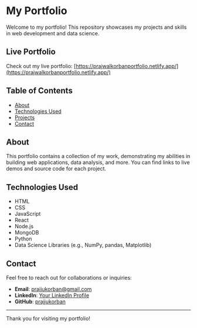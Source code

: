 # My Portfolio

Welcome to my portfolio! This repository showcases my projects and skills in web development and data science.

## Live Portfolio

Check out my live portfolio: [https://prajwalkorbanportfolio.netlify.app/](https://prajwalkorbanportfolio.netlify.app/)

## Table of Contents

- [About](#about)
- [Technologies Used](#technologies-used)
- [Projects](#projects)
- [Contact](#contact)

## About

This portfolio contains a collection of my work, demonstrating my abilities in building web applications, data analysis, and more. You can find links to live demos and source code for each project.

## Technologies Used

- HTML
- CSS
- JavaScript
- React
- Node.js
- MongoDB
- Python
- Data Science Libraries (e.g., NumPy, pandas, Matplotlib)


## Contact

Feel free to reach out for collaborations or inquiries:

- **Email**: prajjukorban@gmail.com
- **LinkedIn**: [Your LinkedIn Profile](https://www.linkedin.com/in/prajwalkorban/)
- **GitHub**: [prajjukorban](https://github.com/prajjukorban)

---

Thank you for visiting my portfolio!
